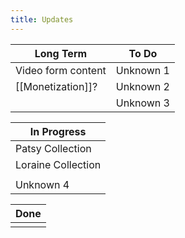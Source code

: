 ```yaml
---
title: Updates
---
```


| Long Term          | To Do     |
| ------------------ | --------- |
| Video form content | Unknown 1 |
| [[Monetization]]?  | Unknown 2 |
|                    | Unknown 3 |

| In Progress        |
| ------------------ |
| Patsy Collection   |
| Loraine Collection |
|                    |
| Unknown 4          |

| Done |
| ---- |
|      |

